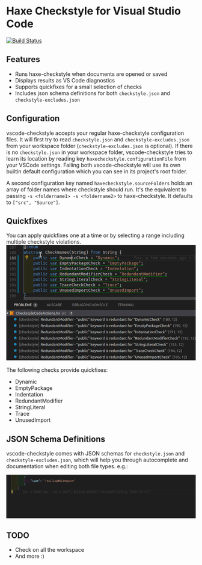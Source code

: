 # Haxe Checkstyle for Visual Studio Code

[![Build Status](https://travis-ci.org/vshaxe/vscode-checkstyle.svg?branch=master)](https://travis-ci.org/vshaxe/vscode-checkstyle)

## Features

* Runs haxe-checkstyle when documents are opened or saved
* Displays results as VS Code diagnostics
* Supports quickfixes for a small selection of checks
* Includes json schema definitions for both `checkstyle.json` and `checkstyle-excludes.json`

## Configuration

vscode-checkstyle accepts your regular haxe-checkstyle configuration files. It will first try to read `checkstyle.json` and `checkstyle-excludes.json` from your workspace folder (`checkstyle-excludes.json` is optional). If there is no `checkstyle.json` in your workspace folder, vscode-checkstyle tries to learn its location by reading key `haxecheckstyle.configurationFile` from your VSCode settings. Failing both vscode-checkstyle will use its own builtin default configuration which you can see in its project's root folder.

A second configuration key named `haxecheckstyle.sourceFolders` holds an array of folder names where checkstyle should run. It's the equivalent to passing `-s <foldername1> -s <foldername2>` to haxe-checkstyle. It defaults to `["src", "Source"]`.

## Quickfixes

You can apply quickfixes one at a time or by selecting a range including multiple checkstyle violations.
![RedundantModifierQuickfixes](resources/RedundantModifierQuickfixes.gif)

The following checks provide quickfixes:
- Dynamic
- EmptyPackage
- Indentation
- RedundantModifier
- StringLiteral
- Trace
- UnusedImport

## JSON Schema Definitions

vscode-checkstyle comes with JSON schemas for `checkstyle.json` and `checkstyle-excludes.json`, which will help you through autocomplete and documentation when editing both file types. e.g.:

![CheckstyleSchema](resources/CheckstyleSchema.gif)

## TODO

* Check on all the workspace
* And more :)

